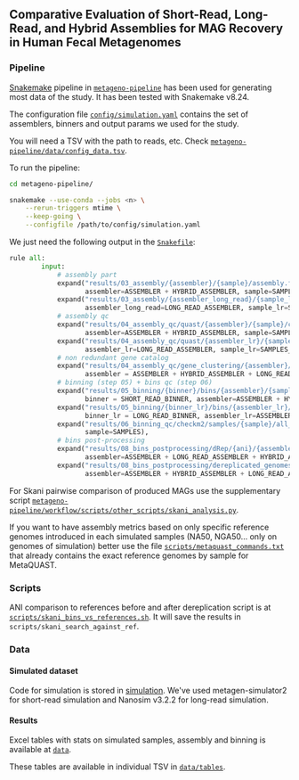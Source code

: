 ## Comparative Evaluation of Short-Read, Long-Read, and Hybrid Assemblies for MAG Recovery in Human Fecal Metagenomes

### Pipeline 

[Snakemake](https://snakemake.readthedocs.io/en/stable/) pipeline in [`metageno-pipeline`](metageno-pipeline/) has been used for generating most data of the study.
It has been tested with Snakemake v8.24.

The configuration file [`config/simulation.yaml`](config/simulation.yaml) contains the set of assemblers, binners and output params we used for the study.

You will need a TSV with the path to reads, etc.
Check [`metageno-pipeline/data/config_data.tsv`](metageno-pipeline/data/config_data.tsv).

To run the pipeline:

```sh
cd metageno-pipeline/

snakemake --use-conda --jobs <n> \
    --rerun-triggers mtime \
    --keep-going \
    --configfile /path/to/config/simulation.yaml
```

We just need the following output in the [`Snakefile`](metageno-pipeline/workflow/Snakefile):

```python
rule all:
        input:
            # assembly part
            expand("results/03_assembly/{assembler}/{sample}/assembly.fa.gz", 
                   assembler=ASSEMBLER + HYBRID_ASSEMBLER, sample=SAMPLES),
            expand("results/03_assembly/{assembler_long_read}/{sample_lr}/assembly.fa.gz", 
                   assembler_long_read=LONG_READ_ASSEMBLER, sample_lr=SAMPLES_LR),
            # assembly qc
            expand("results/04_assembly_qc/quast/{assembler}/{sample}/combined_reference/report.tsv", 
                   assembler=ASSEMBLER + HYBRID_ASSEMBLER, sample=SAMPLES),
            expand("results/04_assembly_qc/quast/{assembler_lr}/{sample_lr}/combined_reference/report.tsv", 
                   assembler_lr=LONG_READ_ASSEMBLER, sample_lr=SAMPLES_LR),
            # non redundant gene catalog
            expand("results/04_assembly_qc/gene_clustering/{assembler}/non_redundant_gene_catalog.fna.gz",
                   assembler = ASSEMBLER + HYBRID_ASSEMBLER + LONG_READ_ASSEMBLER),
            # binning (step 05) + bins qc (step 06)
            expand("results/05_binning/{binner}/bins/{assembler}/{sample}",
                   binner = SHORT_READ_BINNER, assembler=ASSEMBLER + HYBRID_ASSEMBLER, sample=SAMPLES),
            expand("results/05_binning/{binner_lr}/bins/{assembler_lr}/{sample_lr}",
                   binner_lr = LONG_READ_BINNER, assembler_lr=ASSEMBLER + HYBRID_ASSEMBLER, sample_lr=SAMPLES),
            expand("results/06_binning_qc/checkm2/samples/{sample}/all_quality_reports.pdf",
                   sample=SAMPLES),
            # bins post-processing
            expand("results/08_bins_postprocessing/dRep/{ani}/{assembler}",
                   assembler=ASSEMBLER + LONG_READ_ASSEMBLER + HYBRID_ASSEMBLER, ani = ANI_THRESHOLD),
            expand("results/08_bins_postprocessing/dereplicated_genomes_filtered_by_quality/{ani}/{assembler}/bins",
                   assembler=ASSEMBLER + HYBRID_ASSEMBLER + LONG_READ_ASSEMBLER, ani = ANI_THRESHOLD),
```

For Skani pairwise comparison of produced MAGs use the supplementary script [`metageno-pipeline/workflow/scripts/other_scripts/skani_analysis.py`](metageno-pipeline/workflow/scripts/other_scripts/skani_analysis.py).

If you want to have assembly metrics based on only specific reference genomes introduced in each simulated samples (NA50, NGA50... only on genomes of simulation) better use the file [`scripts/metaquast_commands.txt`](scripts/metaquast_commands.txt) that already contains the exact reference genomes by sample for MetaQUAST.

### Scripts

ANI comparison to references before and after dereplication script is at [`scripts/skani_bins_vs_references.sh`](scripts/skani_bins_vs_references.sh).
It will save the results in `scripts/skani_search_against_ref`.

### Data

#### Simulated dataset

Code for simulation is stored in [simulation](simulation/).
We've used metagen-simulator2 for short-read simulation and Nanosim v3.2.2 for long-read simulation.

#### Results

Excel tables with stats on simulated samples, assembly and binning is available at [`data`](data/).

These tables are available in individual TSV in [`data/tables`](data/tables).